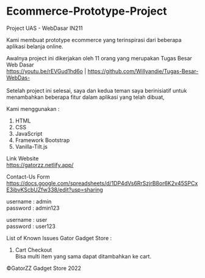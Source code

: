 # Ecommerce-Prototype-Project
Project UAS - WebDasar IN211

Kami membuat prototype ecommerce yang terinspirasi dari beberapa aplikasi belanja online.

Awalnya project ini dikerjakan oleh 11 orang yang merupakan Tugas Besar Web Dasar <br />
https://youtu.be/rEVGud1hd6o | https://github.com/Willyandie/Tugas-Besar-WebDas- <br /> <br />
Setelah project ini selesai, saya dan kedua teman saya berinisiatif untuk menambahkan beberapa fitur dalam aplikasi yang telah dibuat, <br />

Kami menggunakan :
1. HTML
2. CSS
3. JavaScript
4. Framework Bootstrap
5. Vanilla-Tilt.js

Link Website <br />
https://gatorzz.netlify.app/

Contact-Us Form <br />
https://docs.google.com/spreadsheets/d/1DP4dVs6RrSzjrB8or6K2v45SPCxE3ibvKScbUZfw338/edit?usp=sharing

username : admin <br />
password : admin123

username : user <br />
password : user123

List of Known Issues Gator Gadget Store : <br />
1. Cart Checkout <br /> Bisa multi item yang sama dapat ditambahkan ke cart. <br />

©GatorZZ Gadget Store 2022
